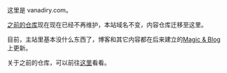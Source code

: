 这里是 vanadiry.com。

[之前的仓库](https://github.com/Vanadiry/vanadiry.github.io)现在现在已经不再维护，本站域名不变，内容仓库迁移至这里。

目前，主站里基本没什么东西了，博客和其它内容都在后来建立的[Magic & Blog](https://magic.vanadiry.com/)上更新。

关于之前的仓库，可以前往[这里](https://vanadiry.com/about/)看看。
